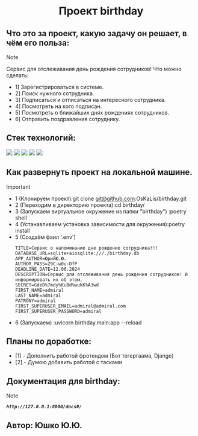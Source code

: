<div id="header" align="center">
  <h1>Проект birthday</h1>
</div>

## Что это за проект, какую задачу он решает, в чём его польза:
> [!NOTE]
> Cервис для отслеживания день рождения сотрудников!
> Что можно сделать:
> * 1] Зарегистрироваться в системе.
> * 2] Поиск нужного сотрудника.
> * 3] Подписаться и отписаться на интересного сотрудника. 
> * 4] Посмотреть на кого подписан.
> * 5] Посмотреть о ближайших днях рождениях сотрудников.
> * 6] Отправить поздравления сотруднику. 

## Cтек технологий:
<img src="https://img.shields.io/badge/Python:_-3.12.3-Green"> <img src="https://img.shields.io/badge/FastAPI:_-0.78.0-blue">
<img src="https://img.shields.io/badge/SQLAlchemy:_-1.4.36-yellow"> <img src="https://img.shields.io/badge/Alembic:_-1.7.7-red">
<img src="https://img.shields.io/badge/Poetry:_-1.8.3-yellow">


## Как развернуть проект на локальной машине.
> [!IMPORTANT]
> * 1 (Клонируем проект):git clone git@github.com:OsKaLis/birthday.git
> * 2 (Переходим в директорию проекта):cd birthday/
> * 3 (Запускаем виртуальное окружение из папки "birthday") :poetry shell
> * 4 (Устанавливаем установка зависимости для окружения):poetry install
> * 5 (Создаём фаил '.env')
>   ```
>   TITLE=Сервис о напоминание дне рождение сотрудника!!!
>   DATABASE_URL=sqlite+aiosqlite:///./birthday.db
>   APP_AUTHOR=ЮрийЮ.Ю.
>   AUTHOR_PASS=Z9C-w0u-DfP
>   DEADLINE_DATE=12.06.2024
>   DESCRIPTION=Сервис для отслеживания день рождения сотрудников! И информировать их об этом.
>   SECRET=GdeD%7mdy%KuBd%wukK%A3wd
>   FIRST_NAME=admiral
>   LAST_NAME=admiral
>   PATRONY=admiral
>   FIRST_SUPERUSER_EMAIL=admiral@admiral.com
>   FIRST_SUPERUSER_PASSWORD=admiral
>   ```
> * 6 (Запускаем) :uvicorn birthday.main:app --reload

## Планы по доработке:
* [1] - Дополнить работой фротендом (Бот тегергаама, Django) 
* [2] - Думою добавить работой с тасками 

## Документация для birthday:
> [!NOTE]
> ***`http://127.0.0.1:8000/docs#/`***

## Автор: Юшко Ю.Ю.
